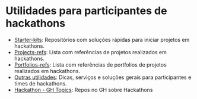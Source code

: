 # Utilidades para participantes de hackathons
- [Starter-kits](starter-kits.md): Repositórios com soluções rápidas para iniciar projetos em hackathons.
- [Projects-refs](projects-refs.md): Lista com referências de projetos realizados em hackathons.
- [Portfolios-refs](portfolios-refs.md): Lista com referências de portfolios de projetos realizados em hackathons.
- [Outras utilidades](outras-utilidades.md): Dicas, serviços e soluções gerais para participantes e times de hackathons.
- [Hackathon - GH Topics](https://github.com/topics/hackathon): Repos no GH sobre Hackathons
